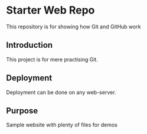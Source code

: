 # Starter Web Repo

This repository is for showing how Git and GitHub work

## Introduction

This project is for mere practising Git.

## Deployment

Deployment can be done on any web-server.

## Purpose

Sample website with plenty of files for demos
